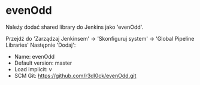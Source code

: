 # evenOdd

Należy dodać shared library do Jenkins jako 'evenOdd'.

Przejdź do 'Zarządzaj Jenkinsem' -> 'Skonfiguruj system' -> 'Global Pipeline Libraries'
Następnie 'Dodaj':
* Name: evenOdd
* Default version: master
* Load implicit: v
* SCM Git: https://github.com/r3dl0ck/evenOdd.git
